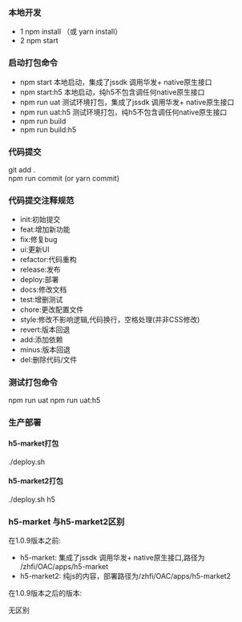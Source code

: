 ### 本地开发
- 1 npm install （或 yarn install）
- 2 npm start
### 启动打包命令
- npm start   本地启动，集成了jssdk 调用华发+ native原生接口
- npm start:h5   本地启动，纯h5不包含调任何native原生接口
- npm run uat  测试环境打包，集成了jssdk 调用华发+ native原生接口
- npm run uat:h5  测试环境打包，纯h5不包含调任何native原生接口
- npm run build
- npm run build:h5

### 代码提交
git add .  
npm run commit (or yarn commit)

### 代码提交注释规范

- init:初始提交
- feat:增加新功能
- fix:修复bug
- ui:更新UI
- refactor:代码重构
- release:发布
- deploy:部署
- docs:修改文档
- test:增删测试
- chore:更改配置文件
- style:修改不影响逻辑,代码换行，空格处理(并非CSS修改)
- revert:版本回退
- add:添加依赖
- minus:版本回退
- del:删除代码/文件


### 测试打包命令
npm run uat
npm run uat:h5

### 生产部署
#### h5-market打包
./deploy.sh
#### h5-market2打包
./deploy.sh h5

### h5-market 与h5-market2区别
在1.0.9版本之前:

- h5-market: 集成了jssdk 调用华发+ native原生接口,路径为 /zhfi/OAC/apps/h5-market
- h5-market2: 纯js的内容，部署路径为/zhfi/OAC/apps/h5-market2

在1.0.9版本之后的版本:

无区别





